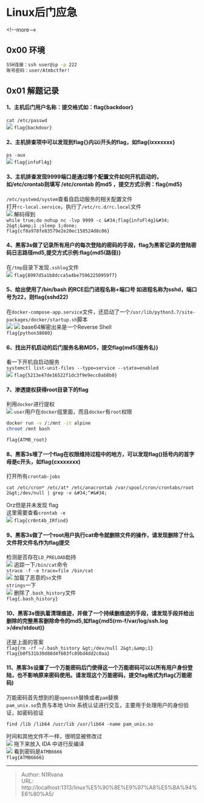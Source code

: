 # Linux后门应急

  
  
&lt;!--more--&gt;  
## 0x00 环境  
```bash  
SSH连接：ssh user@ip -p 222  
账号密码：user/Atmbctfer!  
```  
## 0x01 解题记录  
#### 1、主机后门用户名称：提交格式如：flag{backdoor}  
`cat /etc/passwd`  
![](https://picture-1304797147.cos.ap-nanjing.myqcloud.com/picture/202411261659370.png)
`flag{backdoor}`  
#### 2、主机排查项中可以发现到flag{}内以i开头的flag，如flag{ixxxxxxx}  
`ps -aux`  
![](https://picture-1304797147.cos.ap-nanjing.myqcloud.com/picture/202411261705058.png)
`flag{infoFl4g}`  
#### 3、主机排查发现9999端口是通过哪个配置文件如何开机启动的，如/etc/crontab则填写 /etc/crontab 的md5 ，提交方式示例：flag{md5}  
`/etc/systemd/system`查看自启动服务的相关配置文件  
打开`rc-local.service`，执行了`/etc/rc.d/rc.local`文件  
![](https://picture-1304797147.cos.ap-nanjing.myqcloud.com/picture/202411261722050.png)
解码得到  
`while true;do nohup nc -lvp 9999 -c &#34;flag{infoFl4g}&#34; 2&gt;&amp;1 ;sleep 1;done;`  
`flag{cf8a978fe83579e2e20ec158524d8c06}`  
#### 4、黑客3s做了记录所有用户的每次登陆的密码的手段，flag为黑客记录的登陆密码日志路径md5,提交方式示例:flag{md5(路径)}  
在`/tmp`目录下发现`.sshlog`文件  
![](https://picture-1304797147.cos.ap-nanjing.myqcloud.com/picture/202411261727717.png)
`flag{8997d5a1b8dcca5a4be75962250959f7}`  
#### 5、给出使用了/bin/bash 的RCE后门进程名称&#43;端口号 如进程名称为sshd，端口号为22，则flag{sshd22)  
在`docker-compose-app.service`文件，还启动了一个`/usr/lib/python3.7/site-packages/docker/startup.sh`脚本  
![](https://picture-1304797147.cos.ap-nanjing.myqcloud.com/picture/202411261731066.png)
![](https://picture-1304797147.cos.ap-nanjing.myqcloud.com/picture/202411261733832.png)
base64解密出来是一个Reverse Shell  
`flag{python38080}`  
#### 6、找出开机启动的后门服务名称MD5，提交flag(md5(服务名)}  
看一下开机自启动服务  
`systemctl list-unit-files --type=service --state=enabled`  
![](https://picture-1304797147.cos.ap-nanjing.myqcloud.com/picture/202411261736415.png)
`flag{5213e47de16522f1dc3f9e9ecc0ab8b0}`  
#### 7、渗透提权获得root目录下的flag  
利用`docker`进行提权  
![](https://picture-1304797147.cos.ap-nanjing.myqcloud.com/picture/202411261741004.png)
`user`用户在`docker`组里面，而且`docker`有`root`权限  
```bash  
docker run -v /:/mnt -it alpine  
chroot /mnt bash  
```  
`flag{ATMB_root}`  
#### **8、黑客3s埋了一个flag在权限维持过程中的地方，可以发现flag()括号内的首字母是c开头，如flag{cxxxxxxx)**  
打开所有`crontab-jobs`  
```  
cat /etc/cron* /etc/at* /etc/anacrontab /var/spool/cron/crontabs/root 2&gt;/dev/null | grep -v &#34;^#&#34;  
```  
Orz但是并未发现 flag  
这里需要查看`crontab -e`  
![](https://picture-1304797147.cos.ap-nanjing.myqcloud.com/picture/202411272327964.png)
`flag{cr0nt4b_IRfind}`  
#### 9、黑客3s做了一个root用户执行cat命令就删除文件的操作，请发现删除了什么文件将文件名作为flag提交  
检测是否存在`LD_PRELOAD`劫持  
![](https://picture-1304797147.cos.ap-nanjing.myqcloud.com/picture/202411261816367.png)
追踪一下`/bin/cat`命令  
`strace -f -e trace=file /bin/cat`  
![](https://picture-1304797147.cos.ap-nanjing.myqcloud.com/picture/202411261817671.png)
加载了恶意的`so`文件  
`strings`一下  
![](https://picture-1304797147.cos.ap-nanjing.myqcloud.com/picture/202411261817522.png)
删除了`.bash_history`文件  
`flag{.bash_history}`  
#### 10、黑客3s很执着清理痕迹，并做了一个持续删痕迹的手段，请发现手段并给出删除的完整黑客删除命令的md5,如flag{md5(rm-f/var/log/ssh.log &gt;/dev/stdout)}  
还是上面的答案  
`flag{rm -rf ~/.bash_history &gt;/dev/null 2&gt;&amp;1}`  
`flag{b0f531b39d88d4f603fc89bd4dd2c0aa}`  
#### 11、黑客3s设置了一个万能密码后门使得这一个万能密码可以以所有用户身份登陆，也不影响原来密码使用。请发现这个万能密码，提交fag格式为flag{万能密码)  
万能密码首先想到的是`openssh`替换或者`pam`替换  
`pam_unix.so`负责与本地 Unix 系统认证进行交互，主要用于处理用户的身份验证，如密码验证  
```Shell  
find /lib /lib64 /usr/lib /usr/lib64 -name pam_unix.so  
```  
时间和其他文件不一样，很明显被修改过  
![](https://picture-1304797147.cos.ap-nanjing.myqcloud.com/picture/202411261823557.png)
拖下来放入 IDA 中进行反编译  
![](https://picture-1304797147.cos.ap-nanjing.myqcloud.com/picture/202411262018923.png)
看到密码是`ATMB6666`  
`flag{ATMB6666}`  

---

> Author: N1Rvana  
> URL: http://localhost:1313/linux%E5%90%8E%E9%97%A8%E5%BA%94%E6%80%A5/  


